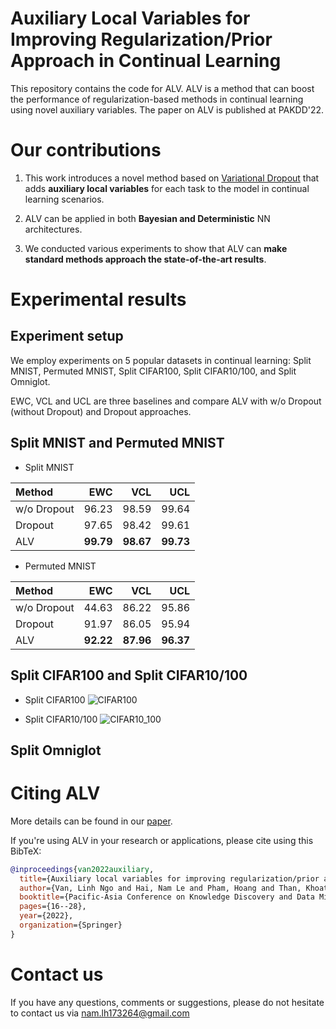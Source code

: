 # Auxiliary Local Variables for Improving Regularization/Prior Approach in Continual Learning

This repository contains the code for ALV. ALV is a method that can boost the performance of regularization-based methods in continual learning using novel auxiliary variables. The paper on ALV is published at PAKDD'22.

# Our contributions
1. This work introduces a novel method based on [Variational Dropout](https://arxiv.org/abs/1506.02557) that adds **auxiliary local variables** for each task to the model in continual learning scenarios.

2. ALV can be applied in both **Bayesian and Deterministic** NN architectures.

3. We conducted various experiments to show that ALV can **make standard methods approach the state-of-the-art results**.

# Experimental results
## Experiment setup
We employ experiments on 5 popular datasets in continual learning: Split MNIST, Permuted MNIST, Split CIFAR100, Split CIFAR10/100, and Split Omniglot.

EWC, VCL and UCL are three baselines and compare ALV with w/o Dropout (without Dropout) and Dropout approaches.

## Split MNIST and Permuted MNIST

* Split MNIST
  
|  Method     | EWC         | VCL          | UCL          |
|:------------|------------:|-------------:|-------------:|
| w/o Dropout | 96.23       | 98.59        | 99.64        |
| Dropout     | 97.65       | 98.42        | 99.61        |
| ALV         | **99.79**   | **98.67**    | **99.73**    |

* Permuted MNIST

|  Method     | EWC         | VCL          | UCL          |
|:------------|------------:|-------------:|-------------:|
| w/o Dropout | 44.63       | 86.22        | 95.86        |
| Dropout     | 91.97       | 86.05        | 95.94        |
| ALV         | **92.22**   | **87.96**    | **96.37**    |

## Split CIFAR100 and Split CIFAR10/100

* Split CIFAR100
![CIFAR100](./assets/SplitCifar100.jpg)

* Split CIFAR10/100
![CIFAR10_100](./assets/SplitCifar10_100.jpg)

## Split Omniglot


# Citing ALV
More details can be found in our [paper](https://link.springer.com/chapter/10.1007/978-3-031-05933-9_2).

If you're using ALV in your research or applications, please cite using this BibTeX:
```bibtex
@inproceedings{van2022auxiliary,
  title={Auxiliary local variables for improving regularization/prior approach in continual learning},
  author={Van, Linh Ngo and Hai, Nam Le and Pham, Hoang and Than, Khoat},
  booktitle={Pacific-Asia Conference on Knowledge Discovery and Data Mining},
  pages={16--28},
  year={2022},
  organization={Springer}
}
```

# Contact us
If you have any questions, comments or suggestions, please do not hesitate to contact us via nam.lh173264@gmail.com
